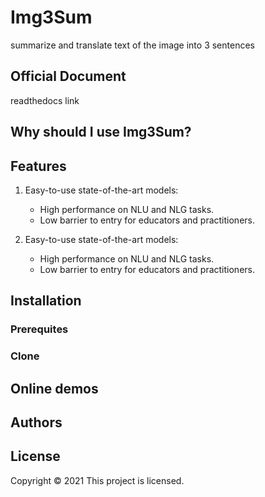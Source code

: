 # Img3Sum
summarize and translate text of the image into 3 sentences

## Official Document

readthedocs link

## Why should I use Img3Sum?

## Features

1. Easy-to-use state-of-the-art models:
    - High performance on NLU and NLG tasks.
    - Low barrier to entry for educators and practitioners.

2. Easy-to-use state-of-the-art models:
    - High performance on NLU and NLG tasks.
    - Low barrier to entry for educators and practitioners.

## Installation

### Prerequites

### Clone

## Online demos

## Authors

## License

Copyright © 2021 
This project is  licensed.

